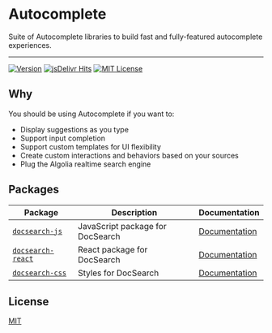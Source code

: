 # Autocomplete

Suite of Autocomplete libraries to build fast and fully-featured autocomplete experiences.

---

[![Version](https://img.shields.io/npm/v/autocomplete.js.svg?style=flat-square)](https://www.npmjs.com/package/autocomplete.js) [![jsDelivr Hits](https://data.jsdelivr.com/v1/package/npm/autocomplete.js/badge?style=flat-square)](https://www.jsdelivr.com/package/npm/autocomplete.js) [![MIT License](https://img.shields.io/badge/License-MIT-green.svg?style=flat-square)](LICENSE)

## Why

You should be using Autocomplete if you want to:

- Display suggestions as you type
- Support input completion
- Support custom templates for UI flexibility
- Create custom interactions and behaviors based on your sources
- Plug the Algolia realtime search engine

## Packages

| Package | Description | Documentation |
| --- | --- | --- |
| [`docsearch-js`](packages/docsearch-js) | JavaScript package for DocSearch | [Documentation](https://autocomplete-experimental.netlify.app/docs/docsearch-js) |
| [`docsearch-react`](packages/docsearch-react) | React package for DocSearch | [Documentation](https://autocomplete-experimental.netlify.app/docs/DocSearch) |
| [`docsearch-css`](packages/docsearch-css) | Styles for DocSearch | [Documentation](https://autocomplete-experimental.netlify.app/docs/docsearch-css) |

## License

[MIT](LICENSE)
